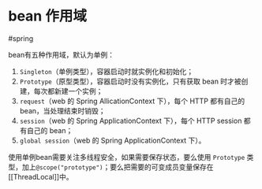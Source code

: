 # bean 作用域

#spring 

bean有五种作用域，默认为单例：

1. `Singleton`（单例类型），容器启动时就实例化和初始化；
2. `Prototype`（原型类型），容器启动时没有实例化，只有获取 bean 时才被创建，每次都新建一个实例；
3. `request`（web 的 Spring AllicationContext 下），每个 HTTP 都有自己的 bean，当处理结束时销毁；
4. `session`（web 的 Spring ApplicationContext 下），每个 HTTP session 都有自己的 bean；
5. `global session`（web 的 Spring ApplicationContext 下）。

使用单例bean需要关注多线程安全，如果需要保存状态，要么使用 `Prototype` 类型，加上`@scope("prototype")`；要么把需要的可变成员变量保存在 [[ThreadLocal]]中。
